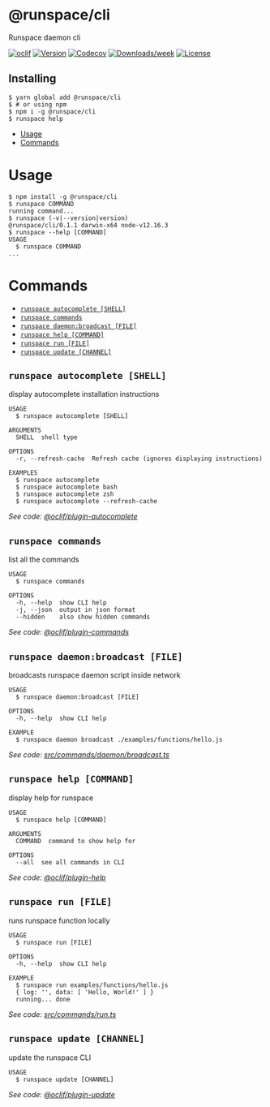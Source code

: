 @runspace/cli
=============

Runspace daemon cli

[![oclif](https://img.shields.io/badge/cli-oclif-brightgreen.svg)](https://oclif.io)
[![Version](https://img.shields.io/npm/v/@runspace/cli.svg)](https://npmjs.org/package/@runspace/cli)
[![Codecov](https://codecov.io/gh/runspacegit/cli/branch/master/graph/badge.svg)](https://codecov.io/gh/runspacegit/cli)
[![Downloads/week](https://img.shields.io/npm/dw/@runspace/cli.svg)](https://npmjs.org/package/@runspace/cli)
[![License](https://img.shields.io/npm/l/@runspace/cli.svg)](https://github.com/runspacegit/cli/blob/master/package.json)

## Installing
```shell
$ yarn global add @runspace/cli
$ # or using npm
$ npm i -g @runspace/cli
$ runspace help
```

<!-- toc -->
* [Usage](#usage)
* [Commands](#commands)
<!-- tocstop -->
# Usage
<!-- usage -->
```sh-session
$ npm install -g @runspace/cli
$ runspace COMMAND
running command...
$ runspace (-v|--version|version)
@runspace/cli/0.1.1 darwin-x64 node-v12.16.3
$ runspace --help [COMMAND]
USAGE
  $ runspace COMMAND
...
```
<!-- usagestop -->
# Commands
<!-- commands -->
* [`runspace autocomplete [SHELL]`](#runspace-autocomplete-shell)
* [`runspace commands`](#runspace-commands)
* [`runspace daemon:broadcast [FILE]`](#runspace-daemonbroadcast-file)
* [`runspace help [COMMAND]`](#runspace-help-command)
* [`runspace run [FILE]`](#runspace-run-file)
* [`runspace update [CHANNEL]`](#runspace-update-channel)

## `runspace autocomplete [SHELL]`

display autocomplete installation instructions

```
USAGE
  $ runspace autocomplete [SHELL]

ARGUMENTS
  SHELL  shell type

OPTIONS
  -r, --refresh-cache  Refresh cache (ignores displaying instructions)

EXAMPLES
  $ runspace autocomplete
  $ runspace autocomplete bash
  $ runspace autocomplete zsh
  $ runspace autocomplete --refresh-cache
```

_See code: [@oclif/plugin-autocomplete](https://github.com/oclif/plugin-autocomplete/blob/v0.2.0/src/commands/autocomplete/index.ts)_

## `runspace commands`

list all the commands

```
USAGE
  $ runspace commands

OPTIONS
  -h, --help  show CLI help
  -j, --json  output in json format
  --hidden    also show hidden commands
```

_See code: [@oclif/plugin-commands](https://github.com/oclif/plugin-commands/blob/v1.2.3/src/commands/commands.ts)_

## `runspace daemon:broadcast [FILE]`

broadcasts runspace daemon script inside network

```
USAGE
  $ runspace daemon:broadcast [FILE]

OPTIONS
  -h, --help  show CLI help

EXAMPLE
  $ runspace daemon broadcast ./examples/functions/hello.js
```

_See code: [src/commands/daemon/broadcast.ts](https://github.com/runspacegit/cli/blob/v0.1.1/src/commands/daemon/broadcast.ts)_

## `runspace help [COMMAND]`

display help for runspace

```
USAGE
  $ runspace help [COMMAND]

ARGUMENTS
  COMMAND  command to show help for

OPTIONS
  --all  see all commands in CLI
```

_See code: [@oclif/plugin-help](https://github.com/oclif/plugin-help/blob/v3.0.1/src/commands/help.ts)_

## `runspace run [FILE]`

runs runspace function locally

```
USAGE
  $ runspace run [FILE]

OPTIONS
  -h, --help  show CLI help

EXAMPLE
  $ runspace run examples/functions/hello.js
  { log: '', data: [ 'Hello, World!' ] }
  running... done
```

_See code: [src/commands/run.ts](https://github.com/runspacegit/cli/blob/v0.1.1/src/commands/run.ts)_

## `runspace update [CHANNEL]`

update the runspace CLI

```
USAGE
  $ runspace update [CHANNEL]
```

_See code: [@oclif/plugin-update](https://github.com/oclif/plugin-update/blob/v1.3.10/src/commands/update.ts)_
<!-- commandsstop -->
